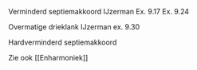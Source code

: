 Verminderd septiemakkoord
IJzerman Ex. 9.17
Ex. 9.24

Overmatige drieklank
IJzerman ex. 9.30

Hardverminderd septiemakkoord

Zie ook [[Enharmoniek]]